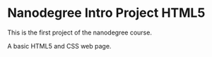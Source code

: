 # Nanodegree Intro Project HTML5

This is the first project of the nanodegree course.

A basic HTML5 and CSS web page.
